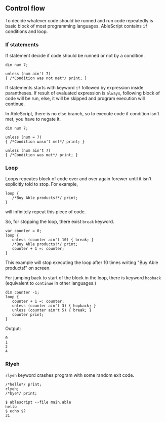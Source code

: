 ## Control flow
To decide whatever code should be runned and run code repeatedly is basic block of most programming languages. AbleScript contains `if` conditions and loop.

### If statements
If statement decide if code should be runned or not by a condition.
```ablescript
dim num 7;

unless (num ain't 7)
{ /*Condition was not met*/ print; }
```
If statements starts with keyword `if` followed by expression inside parantheses. If result of evaluated expression is `always`, following block of code will be run, else, it will be skipped and program execution will continue.

In AbleScript, there is no else branch, so to execute code if condition isn't met, you have to negate it.
```ablescript
dim num 7;

unless (num = 7)
{ /*Condition wasn't met*/ print; }

unless (num ain't 7)
{ /*Condition was met*/ print; }
```

### Loop
Loops repeates block of code over and over again forewer until it isn't explicitly told to stop.
For example,
```ablescript
loop {
   /*Buy Able products!*/ print;
}
```
will infinitely repeat this piece of code.

So, for stopping the loop, there exist `break` keyword.
```ablescript
var counter = 0;
loop {
   unless (counter ain't 10) { break; }
   /*Buy Able products!*/ print;
   counter + 1 =: counter;
}
```
This example will stop executing the loop after 10 times writing "Buy Able products!" on screen.

For jumping back to start of the block in the loop, there is keyword `hopback` (equivalent to `continue` in other languages.)
```ablescript
dim counter -1;
loop {
   counter + 1 =: counter;
   unless (counter ain't 3) { hopback; }
   unless (counter ain't 5) { break; }
   counter print;
}
```
Output:
```console
0
1
2
4
```

### Rlyeh
`rlyeh` keyword crashes program with some random exit code.
```ablescript
/*hello*/ print;
rlyeh;
/*bye*/ print;
```
```console
$ ablescript --file main.able
hello
$ echo $?
31
```
